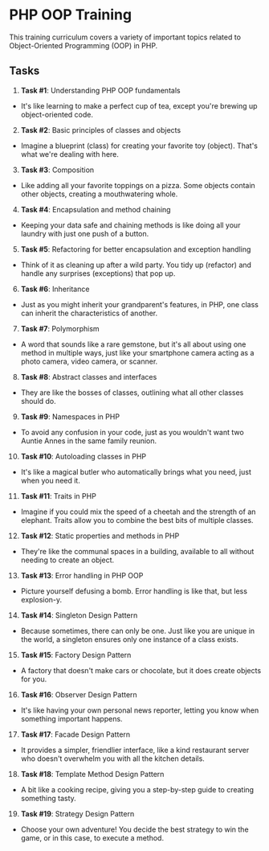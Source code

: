 # PHP OOP Training

This training curriculum covers a variety of important topics related to Object-Oriented Programming (OOP) in PHP. 

## Tasks

1. **Task #1**: Understanding PHP OOP fundamentals 
- It's like learning to make a perfect cup of tea, except you're brewing up object-oriented code.

2. **Task #2**: Basic principles of classes and objects 
- Imagine a blueprint (class) for creating your favorite toy (object). That's what we're dealing with here.

3. **Task #3**: Composition 
- Like adding all your favorite toppings on a pizza. Some objects contain other objects, creating a mouthwatering whole.

4. **Task #4**: Encapsulation and method chaining 
- Keeping your data safe and chaining methods is like doing all your laundry with just one push of a button.

5. **Task #5**: Refactoring for better encapsulation and exception handling 
- Think of it as cleaning up after a wild party. You tidy up (refactor) and handle any surprises (exceptions) that pop up.

6. **Task #6**: Inheritance 
- Just as you might inherit your grandparent's features, in PHP, one class can inherit the characteristics of another.

7. **Task #7**: Polymorphism 
- A word that sounds like a rare gemstone, but it's all about using one method in multiple ways, just like your smartphone camera acting as a photo camera, video camera, or scanner.

8. **Task #8**: Abstract classes and interfaces 
- They are like the bosses of classes, outlining what all other classes should do.

9. **Task #9**: Namespaces in PHP 
- To avoid any confusion in your code, just as you wouldn't want two Auntie Annes in the same family reunion.

10. **Task #10**: Autoloading classes in PHP 
- It's like a magical butler who automatically brings what you need, just when you need it.

11. **Task #11**: Traits in PHP 
- Imagine if you could mix the speed of a cheetah and the strength of an elephant. Traits allow you to combine the best bits of multiple classes.

12. **Task #12**: Static properties and methods in PHP 
- They're like the communal spaces in a building, available to all without needing to create an object.

13. **Task #13**: Error handling in PHP OOP 
- Picture yourself defusing a bomb. Error handling is like that, but less explosion-y.

14. **Task #14**: Singleton Design Pattern 
- Because sometimes, there can only be one. Just like you are unique in the world, a singleton ensures only one instance of a class exists.

15. **Task #15**: Factory Design Pattern 
- A factory that doesn't make cars or chocolate, but it does create objects for you.

16. **Task #16**: Observer Design Pattern 
- It's like having your own personal news reporter, letting you know when something important happens.

17. **Task #17**: Facade Design Pattern 
- It provides a simpler, friendlier interface, like a kind restaurant server who doesn't overwhelm you with all the kitchen details.

18. **Task #18**: Template Method Design Pattern 
- A bit like a cooking recipe, giving you a step-by-step guide to creating something tasty.

19. **Task #19**: Strategy Design Pattern 
- Choose your own adventure! You decide the best strategy to win the game, or in this case, to execute a method.
